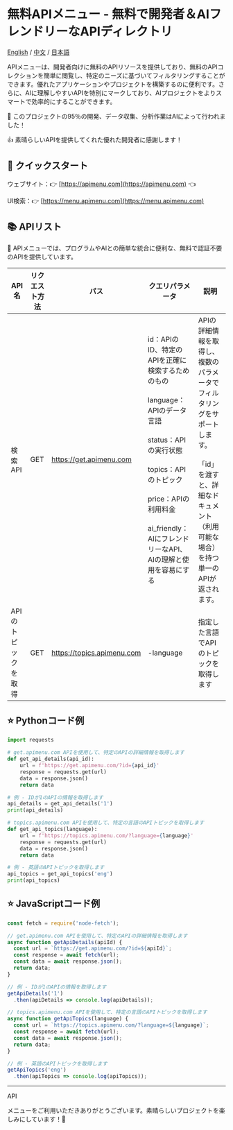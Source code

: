 # 無料APIメニュー - 無料で開発者＆AIフレンドリーなAPIディレクトリ

[English](./readme.md) / [中文](./readme-chs.md) / [日本語](./readme-jp.md) 

APIメニューは、開発者向けに無料のAPIリソースを提供しており、無料のAPIコレクションを簡単に閲覧し、特定のニーズに基づいてフィルタリングすることができます。優れたアプリケーションやプロジェクトを構築するのに便利です。さらに、AIに理解しやすいAPIを特別にマークしており、AIプロジェクトをよりスマートで効率的にすることができます。

🤖 このプロジェクトの95％の開発、データ収集、分析作業はAIによって行われました！

👍 素晴らしいAPIを提供してくれた優れた開発者に感謝します！

## 🚀 クイックスタート

ウェブサイト：👉 [https://apimenu.com](https://apimenu.com) 👈

UI検索：👉 [https://menu.apimenu.com](https://menu.apimenu.com) 

## 📚 APIリスト

🦾 APIメニューでは、プログラムやAIとの簡単な統合に便利な、無料で認証不要のAPIを提供しています。

| API名                 | リクエスト方法 | パス                     | クエリパラメータ                                          | 説明                             |
|----------------------|---------------|--------------------------|-------------------------------------------------------|----------------------------------|
| 検索API               | GET           | https://get.apimenu.com   | id：APIのID、特定のAPIを正確に検索するためのもの </br></br> language：APIのデータ言語 </br></br> status：APIの実行状態 </br></br> topics：APIのトピック </br></br> price：APIの利用料金 </br></br> ai_friendly：AIにフレンドリーなAPI、AIの理解と使用を容易にする   | APIの詳細情報を取得し、複数のパラメータでフィルタリングをサポートします。</br></br>「id」を渡すと、詳細なドキュメント（利用可能な場合）を持つ単一のAPIが返されます。             |
| APIのトピックを取得   | GET           | https://topics.apimenu.com| -language   | 指定した言語でAPIのトピックを取得します         |

## ⭐️ Pythonコード例

```python
import requests

# get.apimenu.com APIを使用して、特定のAPIの詳細情報を取得します
def get_api_details(api_id):
    url = f'https://get.apimenu.com/?id={api_id}'
    response = requests.get(url)
    data = response.json()
    return data

# 例 - IDが1のAPIの情報を取得します
api_details = get_api_details('1')
print(api_details)

# topics.apimenu.com APIを使用して、特定の言語のAPIトピックを取得します
def get_api_topics(language):
    url = f'https://topics.apimenu.com/?language={language}'
    response = requests.get(url)
    data = response.json()
    return data

# 例 - 英語のAPIトピックを取得します
api_topics = get_api_topics('eng')
print(api_topics)
```

## ⭐️ JavaScriptコード例

```javascript
const fetch = require('node-fetch');

// get.apimenu.com APIを使用して、特定のAPIの詳細情報を取得します
async function getApiDetails(apiId) {
  const url = `https://get.apimenu.com/?id=${apiId}`;
  const response = await fetch(url);
  const data = await response.json();
  return data;
}

// 例 - IDが1のAPIの情報を取得します
getApiDetails('1')
  .then(apiDetails => console.log(apiDetails));

// topics.apimenu.com APIを使用して、特定の言語のAPIトピックを取得します
async function getApiTopics(language) {
  const url = `https://topics.apimenu.com/?language=${language}`;
  const response = await fetch(url);
  const data = await response.json();
  return data;
}

// 例 - 英語のAPIトピックを取得します
getApiTopics('eng')
  .then(apiTopics => console.log(apiTopics));
```


---

API

メニューをご利用いただきありがとうございます。素晴らしいプロジェクトを楽しみにしています！🚀